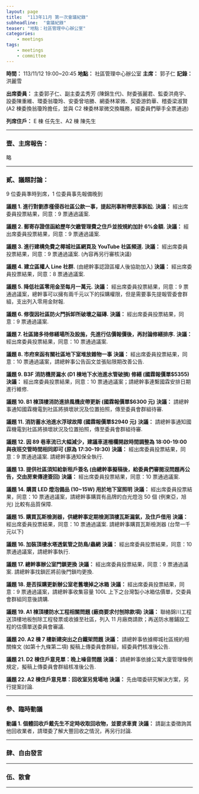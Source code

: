 ```yaml
---
layout: page
title:  "113年11月 第一次會議紀錄"
subheadline:  "會議紀錄"
teaser: "地點：社區管理中心辦公室"
categories:
    - meetings
tags:
    - meetings
    - committee
---
```


**時間：** 113/11/12 19:00~20:45
**地點：** 社區管理中心辦公室
**主席：** 郭子仁
**記錄：** 洪麗雪

**出席委員：** 主委郭子仁、副主委孟秀芳 (陳錦生代)、財委張麗君、監委洪堯宇、設委陳重維、環委翁瓊玲、安委曾培勝、網委林翠微、契委游鈞華、稽委梁淑賢
(A2 棟委換翁瓊玲擔任，並與 C2 棟委林翠微交換職務，經委員們舉手全票通過)

**列席住戶：** E 棟 任先生、A2 棟 陳先生

---

### 壹、主席報告：
略

---

### 貳、議題討論：
9 位委員準時到席，1 位委員事先報備晚到

**議題 1. 進行對劉彥槿侵吞社區公款一事，提起刑事附帶民事訴訟.**
**決議：** 經出席委員投票結果，同意：9 票通過議案.

**議題 2. 郵寄存證信函給歷年欠繳管理費之住戶並按規約加計 6%金額.**
**決議：** 經出席委員投票結果，同意：9 票通過議案.

**議題 3. 進行建構免費之椰城社區網頁及 YouTube 社區頻道.**
**決議：** 經出席委員投票結果，同意：9 票通過議案. (內容再另行審核決議)

**議題 4. 建立區權人 Line 社群.** (由總幹事認證區權人後協助加入)
**決議：** 經出席委員投票結果，同意：8 票通過議案.

**議題 5. 降低社區零用金至每月一萬元.**
**決議：** 經出席委員投票結果，同意：9 票通過議案，總幹事可以擁有兩千元以下的採購權限，但是需要事先提報管委會群組，支出列入零用金財報.

**議題 6. 修復因社區防火門拆卸所破壞之磁磚.**
**決議：** 經出席委員投票結果，同意：9 票通過議案.

**議題 7. 社區諸多待修繕場所及設施，先進行估價報價後，再討論修繕排序.**
**決議：** 經出席委員投票結果，同意：10 票通過議案.

**議題 8. 市府來函有關社區地下室堆放雜物一事**
**決議：** 經出席委員投票結果，同意：10 票通過議案，請總幹事公告函文並張貼限期改善公告.

**議題 9. B3F 消防機房漏水 (D1 棟地下水池進水管破損) 修繕 (國霖報價單$5355)**
**決議：** 經出席委員投票結果，同意：10 票通過議案；請總幹事連繫國霖安排日期進行維修.

**議題 10. B1 棟頂樓消防進排風機皮帶更新 (國霖報價單$6300 元)**
**決議：** 請總幹事通知國霖機電到社區將損壞狀況及位置拍照，傳至委員會群組待審.

**議題 11. 消防蓄水池進水浮球故障 (國霖報價單$2940 元)**
**決議：** 請總幹事通知國霖機電到社區將損壞狀況及位置拍照，傳至委員會群組待審.

**議題 12. 因 89 巷車流已大幅減少，建議車道柵欄開啟時間調整為 18:00-19:00 與夜班交管時間相同即可 (原為 17:30-19:30)**
**決議：** 經出席委員投票結果，同意：9 票通過議案. 請總幹事通知保全執行.

**議題 13. 提供社區須知給新租戶簽名 (由總幹事擬稿後，給委員們審閱沒問題再公告，交由房東傳達簽回)**
**決議：** 經出席委員投票結果，同意：10 票通過議案.

**議題 14. 購買 LED 燈泡備品 (10~15W) 用於地下室照明**
**決議：** 經出席委員投票結果，同意：10 票通過議案，請總幹事購買有品牌的白光燈泡 50 個 (例東亞，旭光) 比較有品質保障.

**議題 15. 購買瓦斯檢測器，供總幹事定期檢測頂樓瓦斯漏氣，及住戶借用**
**決議：** 經出席委員投票結果，同意：10 票通過議案. 請總幹事購買瓦斯檢測器 (台幣一千元以下)

**議題 16. 加裝頂樓水塔透氣管之防鳥/蟲網**
**決議：** 經出席委員投票結果，同意：10 票通過議案，請總幹事執行.

**議題 17. 總幹事辦公室門鎖更換**
**決議：** 經出席委員投票結果，同意：9 票通過議案. 請總幹事找鎖匠將前後門鎖均更換.

**議題 18. 是否採購更新辦公室老舊壞掉之冰箱**
**決議：** 經出席委員投票結果，同意：9 票通過議案，請總幹事收集容量 100L 上下之台灣製小冰箱估價單，交委員會群組同意後請購.

**議題 19. A1 棟頂樓防水工程相關問題 (廠商要求付刨除款項)**
**決議：** 聯絡錦川工程送頂樓地板刨除工程發票或收據至社區，列入 11 月廠商請款；再送防水層鋪設工程的估價單送委員會審議.

**議題 20. A2 棟 7 樓新建突出之白鐵架問題**
**決議：** 請總幹事依據椰城社區規約相關條文 (如第十九條第二項) 擬稿上傳委員會群組，經委員們核准後公告.

**議題 21. D2 棟住戶意見單：晚上噪音問題**
**決議：** 請總幹事依據公寓大廈管理條例規定，擬稿上傳委員會群組核准後公告.

**議題 22. A2 棟住戶意見單：回收室另覓場地**
**決議：** 先由環委研究解決方案，另行提案討論.

---

### 參、臨時動議

**動議 1. 個體回收戶戴先生不定時收取回收物，並要求車資**
**決議：** 請副主委徵詢其他回收業者，請環委了解大豐回收之情況，再另行討論.

---

### 肆、自由發言

---

### 伍、散會

---
